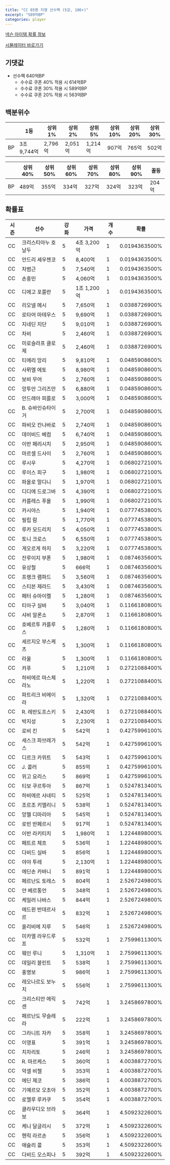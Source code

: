 ```yaml
---
title: "CC 85명 지명 선수팩 (5강, 106+)"
excerpt: "589억BP"
categories: player
---
```

[넥슨 아이템 확률 정보](http://iteminfo.nexon.com/probability/fco?sn=7348)

[시뮬레이터 바로가기](/simulator/7348)
## 기댓값
- 선수팩 640억BP
  - 수수료 쿠폰 40% 적용 시 614억BP
  - 수수료 쿠폰 30% 적용 시 589억BP
  - 수수료 쿠폰 20% 적용 시 563억BP


## 백분위수

||1등|상위1%|상위2%|상위5%|상위10%|상위20%|상위30%|
|---|---|---|---|---|---|---|---|
|BP|3조 9,744억|2,796억|2,051억|1,214억|907억|765억|502억|

||상위40%|상위50%|상위60%|상위70%|상위80%|상위90%|꼴등|
|---|---|---|---|---|---|---|---|
|BP|489억|355억|334억|327억|324억|323억|204억|


## 확률표

|시즌|선수|강화|가격|개수|확률|
|---|---|---|---|---|---|
|CC|크리스티아누 호날두|5|4조 3,200억|1|0.0194363500%|
|CC|안드리 셰우첸코|5|8,400억|1|0.0194363500%|
|CC|차범근|5|7,540억|1|0.0194363500%|
|CC|손흥민|5|4,060억|1|0.0194363500%|
|CC|디에고 포를란|5|1조 1,200억|1|0.0194363500%|
|CC|리오넬 메시|5|7,650억|1|0.0388726900%|
|CC|로타어 마테우스|5|9,690억|1|0.0388726900%|
|CC|지네딘 지단|5|9,010억|1|0.0388726900%|
|CC|차비|5|2,460억|1|0.0388726900%|
|CC|미로슬라프 클로제|5|2,460억|1|0.0388726900%|
|CC|티에리 앙리|5|9,810억|1|0.0485908600%|
|CC|사뮈엘 에토|5|8,980억|1|0.0485908600%|
|CC|보비 무어|5|2,760억|1|0.0485908600%|
|CC|앙투안 그리즈만|5|6,880억|1|0.0485908600%|
|CC|안드레아 피를로|5|3,000억|1|0.0485908600%|
|CC|B. 슈바인슈타이거|5|2,700억|1|0.0485908600%|
|CC|파비오 칸나바로|5|2,740억|1|0.0485908600%|
|CC|데이비드 베컴|5|6,740억|1|0.0485908600%|
|CC|이반 페리시치|5|2,950억|1|0.0485908600%|
|CC|마르셀 드사이|5|2,760억|1|0.0485908600%|
|CC|루시우|5|4,270억|1|0.0680272100%|
|CC|루이스 피구|5|1,980억|1|0.0680272100%|
|CC|파올로 말디니|5|1,970억|1|0.0680272100%|
|CC|디디에 드로그바|5|4,390억|1|0.0680272100%|
|CC|카를레스 푸욜|5|1,990억|1|0.0680272100%|
|CC|카시야스|5|1,940억|1|0.0777453800%|
|CC|필립 람|5|1,770억|1|0.0777453800%|
|CC|루카 모드리치|5|4,050억|1|0.0777453800%|
|CC|토니 크로스|5|6,550억|1|0.0777453800%|
|CC|게오르게 하지|5|3,220억|1|0.0777453800%|
|CC|잔루이지 부폰|5|1,980억|1|0.0874635600%|
|CC|유상철|5|666억|1|0.0874635600%|
|CC|프랭크 램파드|5|3,560억|1|0.0874635600%|
|CC|스티븐 제라드|5|3,430억|1|0.0874635600%|
|CC|페터 슈마이켈|5|1,280억|1|0.0874635600%|
|CC|티아구 실바|5|3,040억|1|0.1166180800%|
|CC|샤비 알론소|5|2,870억|1|0.1166180800%|
|CC|호베르투 카를루스|5|1,280억|1|0.1166180800%|
|CC|세르지오 부스케츠|5|1,300억|1|0.1166180800%|
|CC|라울|5|1,300억|1|0.1166180800%|
|CC|카푸|5|1,210억|1|0.2721088400%|
|CC|하비에르 마스체라노|5|1,220억|1|0.2721088400%|
|CC|파트리크 비에이라|5|1,320억|1|0.2721088400%|
|CC|R. 레반도프스키|5|2,430억|1|0.2721088400%|
|CC|박지성|5|2,230억|1|0.2721088400%|
|CC|로비 킨|5|542억|1|0.4275996100%|
|CC|세스크 파브레가스|5|542억|1|0.4275996100%|
|CC|디르크 카위트|5|543억|1|0.4275996100%|
|CC|J. 콜러|5|855억|1|0.4275996100%|
|CC|위고 요리스|5|869억|1|0.4275996100%|
|CC|티보 쿠르투아|5|867억|1|0.5247813400%|
|CC|하비에르 사네티|5|525억|1|0.5247813400%|
|CC|조르조 키엘리니|5|538억|1|0.5247813400%|
|CC|앙헬 디마리아|5|545억|1|0.5247813400%|
|CC|로빈 반페르시|5|917억|1|0.5247813400%|
|CC|이반 라키티치|5|1,980억|1|1.2244898000%|
|CC|페트르 체흐|5|536억|1|1.2244898000%|
|CC|다비드 실바|5|856억|1|1.2244898000%|
|CC|야야 투레|5|2,130억|1|1.2244898000%|
|CC|에딘손 카바니|5|891억|1|1.2244898000%|
|CC|페르난도 토레스|5|804억|1|2.5267249800%|
|CC|얀 베르통언|5|348억|1|2.5267249800%|
|CC|케일러 나바스|5|844억|1|2.5267249800%|
|CC|에드윈 반데르사르|5|832억|1|2.5267249800%|
|CC|올리비에 지루|5|546억|1|2.5267249800%|
|CC|미카엘 라우드루프|5|532억|1|2.7599611300%|
|CC|웨인 루니|5|1,310억|1|2.7599611300%|
|CC|데일리 블린트|5|538억|1|2.7599611300%|
|CC|홍명보|5|986억|1|2.7599611300%|
|CC|레오나르도 보누치|5|556억|1|2.7599611300%|
|CC|크리스티안 에릭센|5|742억|1|3.2458697800%|
|CC|페르난도 무슬레라|5|222억|1|3.2458697800%|
|CC|그라니트 자카|5|358억|1|3.2458697800%|
|CC|이영표|5|391억|1|3.2458697800%|
|CC|치차리토|5|246억|1|3.2458697800%|
|CC|R. 마르케스|5|360억|1|4.0038872700%|
|CC|악셀 비첼|5|353억|1|4.0038872700%|
|CC|에딘 제코|5|386억|1|4.0038872700%|
|CC|기예르모 오초아|5|352억|1|4.0038872700%|
|CC|로멜루 루카쿠|5|354억|1|4.0038872700%|
|CC|클라우디오 브라보|5|364억|1|4.5092322600%|
|CC|케니 달글리시|5|372억|1|4.5092322600%|
|CC|헨릭 라르손|5|356억|1|4.5092322600%|
|CC|애슐리 콜|5|353억|1|4.5092322600%|
|CC|다비드 오스피나|5|392억|1|4.5092322600%|
